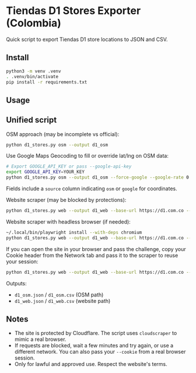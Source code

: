 Tiendas D1 Stores Exporter (Colombia)
=====================================

Quick script to export Tiendas D1 store locations to JSON and CSV.

Install
-------

```bash
python3 -m venv .venv
. .venv/bin/activate
pip install -r requirements.txt
```

Usage
-----

Unified script
--------------

OSM approach (may be incomplete vs official):

```bash
python d1_stores.py osm --output d1_osm
```

Use Google Maps Geocoding to fill or override lat/lng on OSM data:

```bash
# Export GOOGLE_API_KEY or pass --google-api-key
export GOOGLE_API_KEY=YOUR_KEY
python d1_stores.py osm --output d1_osm --force-google --google-rate 0.1 --cache /workspace/d1_geocode_cache.json
```
Fields include a `source` column indicating `osm` or `google` for coordinates.

Website scraper (may be blocked by protections):

```bash
python d1_stores.py web --output d1_web --base-url https://d1.com.co --verbose
```

Website scraper with headless browser (if needed):

```bash
~/.local/bin/playwright install --with-deps chromium
python d1_stores.py web --output d1_web --base-url https://d1.com.co --browser --verbose
```

If you can open the site in your browser and pass the challenge, copy your Cookie header from the Network tab and pass it to the scraper to reuse your session:

```bash
python d1_stores.py web --output d1_web --base-url https://d1.com.co --cookie "<paste your Cookie header>" --verbose
```

Outputs:
- `d1_osm.json` / `d1_osm.csv` (OSM path)
- `d1_web.json` / `d1_web.csv` (website path)

Notes
-----
- The site is protected by Cloudflare. The script uses `cloudscraper` to mimic a real browser.
- If requests are blocked, wait a few minutes and try again, or use a different network. You can also pass your `--cookie` from a real browser session.
- Only for lawful and approved use. Respect the website's terms.

